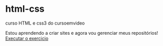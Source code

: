 # html-css
 curso HTML e css3 do cursoemvideo

 Estou aprendendo a criar sites e agora vou gerenciar meus repositórios!
<a href="https://jessicaprogramar.github.io/html-css/exercicios/desafio10/desafio.html">Executar o exercicio</a>